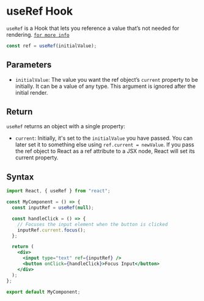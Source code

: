 # useRef Hook

`useRef` is a Hook that lets you reference a value that’s not needed for rendering. [`for more info`](https://react.dev/reference/react/useRef)

```jsx
const ref = useRef(initialValue);
```

## Parameters

- `initialValue`: The value you want the ref object’s `current` property to be initially. It can be a value of any type. This argument is ignored after the initial render.

## Return

`useRef` returns an object with a single property:

- `current`: Initially, it's set to the `initialValue` you have passed. You can later set it to something else using `ref.current = newValue`. If you pass the ref object to React as a ref attribute to a JSX node, React will set its current property.

## Syntax

```jsx
import React, { useRef } from "react";

const MyComponent = () => {
  const inputRef = useRef(null);

  const handleClick = () => {
    // Focuses the input element when the button is clicked
    inputRef.current.focus();
  };

  return (
    <div>
      <input type="text" ref={inputRef} />
      <button onClick={handleClick}>Focus Input</button>
    </div>
  );
};

export default MyComponent;
```

